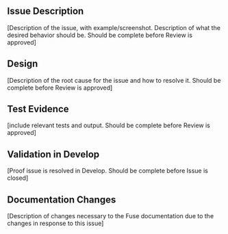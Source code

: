 Issue Description
--
[Description of the issue, with example/screenshot. Description of what the desired behavior should be. Should be complete before Review is approved]

Design
--
[Description of the root cause for the issue and how to resolve it. Should be complete before Review is approved]

Test Evidence
--
[include relevant tests and output. Should be complete before Review is approved]


Validation in Develop
-- 
[Proof issue is resolved in Develop. Should be complete before Issue is closed]

Documentation Changes
--
[Description of changes necessary to the Fuse documentation due to the changes in response to this issue]
